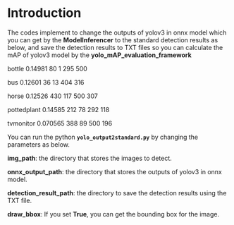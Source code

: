 # Introduction

The codes implement to change the outputs of yolov3 in onnx model which you can get by the **ModelInferencer** to the standard detection results as below, and save the detection results to TXT files so you can calculate the mAP of yolov3 model by the  **yolo_mAP_evaluation_framework** 



 bottle 0.14981 80 1 295 500
 
 bus 0.12601 36 13 404 316
 
 horse 0.12526 430 117 500 307
 
 pottedplant 0.14585 212 78 292 118
 
 tvmonitor 0.070565 388 89 500 196
 



You can run the python  **`yolo_output2standard.py`**  by changing the parameters as below.

**img_path**: the directory that stores the images to detect.

**onnx_output_path**: the directory that stores the outputs of yolov3 in onnx model.

**detection_result_path**: the directory to save the detection results using the TXT file.

**draw_bbox**: If you set **True**, you can get the bounding box for the image.

